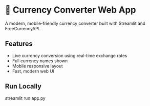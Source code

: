 # 💱 Currency Converter Web App

A modern, mobile-friendly currency converter built with Streamlit and FreeCurrencyAPI.

## Features
- Live currency conversion using real-time exchange rates
- Full currency names shown
- Mobile responsive layout
- Fast, modern web UI

## Run Locally
streamlit run app.py
